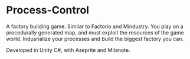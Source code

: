 # Process-Control

A factory building game. Similar to Factorio and Mindustry. You play on a procedurally generated map, and must exploit the resources of the game world. Indusrialize your processes and build the biggest factory you can.

Developed in Unity C#, with Aseprite and Milanote. 
